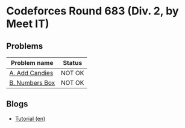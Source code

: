 # Codeforces Round 683 (Div. 2, by Meet IT)

## Problems

|Problem name|Status|
|------------|---------|
| [A. Add Candies](problems/A._Add_Candies.md)|NOT OK|
| [B. Numbers Box](problems/B._Numbers_Box.md)|NOT OK|
## Blogs

- [Tutorial (en)](blogs/Tutorial_(en).md)
